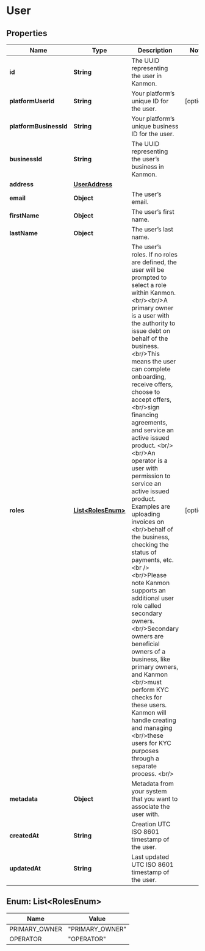 

# User


## Properties

| Name | Type | Description | Notes |
|------------ | ------------- | ------------- | -------------|
|**id** | **String** | The UUID representing the user in Kanmon. |  |
|**platformUserId** | **String** | Your platform’s unique ID for the user. |  [optional] |
|**platformBusinessId** | **String** | Your platform’s unique business ID for the user. |  |
|**businessId** | **String** | The UUID representing the user’s business in Kanmon. |  |
|**address** | [**UserAddress**](UserAddress.md) |  |  |
|**email** | **Object** | The user’s email. |  |
|**firstName** | **Object** | The user’s first name. |  |
|**lastName** | **Object** | The user’s last name. |  |
|**roles** | [**List&lt;RolesEnum&gt;**](#List&lt;RolesEnum&gt;) | The user’s roles. If no roles are defined, the user will be prompted to select a role within Kanmon. &lt;br/&gt;&lt;br/&gt;A primary owner is a user with the authority to issue debt on behalf of the business. &lt;br/&gt;This means the user can complete onboarding, receive offers, choose to accept offers, &lt;br/&gt;sign financing agreements, and service an active issued product. &lt;br/&gt;&lt;br/&gt;An operator is a user with permission to service an active issued product. Examples are uploading invoices on &lt;br/&gt;behalf of the business, checking the status of payments, etc. &lt;br /&gt;&lt;br/&gt;Please note Kanmon supports an additional user role called secondary owners. &lt;br/&gt;Secondary owners are beneficial owners of a business, like primary owners, and Kanmon &lt;br/&gt;must perform KYC checks for these users. Kanmon will handle creating and managing &lt;br/&gt;these users for KYC purposes through a separate process. &lt;br/&gt; |  [optional] |
|**metadata** | **Object** | Metadata from your system that you want to associate the user with. |  |
|**createdAt** | **String** | Creation UTC ISO 8601 timestamp of the user. |  |
|**updatedAt** | **String** | Last updated UTC ISO 8601 timestamp of the user. |  |



## Enum: List&lt;RolesEnum&gt;

| Name | Value |
|---- | -----|
| PRIMARY_OWNER | &quot;PRIMARY_OWNER&quot; |
| OPERATOR | &quot;OPERATOR&quot; |



